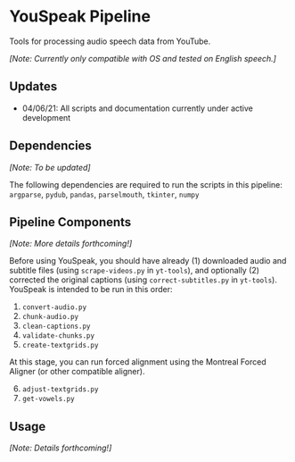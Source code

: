 # YouSpeak Pipeline

Tools for processing audio speech data from YouTube.

*[Note: Currently only compatible with OS and tested on English speech.]*

## Updates
* 04/06/21: All scripts and documentation currently under active development

## Dependencies
*[Note: To be updated]*

The following dependencies are required to run the scripts in this pipeline: `argparse`, `pydub`, `pandas`, `parselmouth`, `tkinter`, `numpy`


## Pipeline Components
*[Note: More details forthcoming!]*

Before using YouSpeak, you should have already (1) downloaded audio and subtitle files (using `scrape-videos.py` in `yt-tools`), and optionally (2) corrected the original captions (using `correct-subtitles.py` in `yt-tools`). YouSpeak is intended to be run in this order:

1. `convert-audio.py`
2. `chunk-audio.py`
3. `clean-captions.py`
4. `validate-chunks.py`
5. `create-textgrids.py`

At this stage, you can run forced alignment using the Montreal Forced Aligner (or other compatible aligner).

6. `adjust-textgrids.py`
6. `get-vowels.py`

## Usage
*[Note: Details forthcoming!]*
